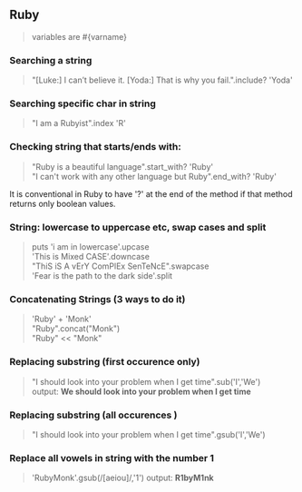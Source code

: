 ## Ruby

> variables are #{varname}  

### Searching a string
> "[Luke:] I can’t believe it. [Yoda:] That is why you fail.".include? 'Yoda'

### Searching specific char in string
> "I am a Rubyist".index 'R'

### Checking string that starts/ends with:
> "Ruby is a beautiful language".start_with? 'Ruby'  
> "I can't work with any other language but Ruby".end_with? 'Ruby'  

It is conventional in Ruby to have '?' at the end of the method if that method returns only boolean values.

### String: lowercase to uppercase etc, swap cases and split
> puts 'i am in lowercase'.upcase  
> 'This is Mixed CASE'.downcase  
> "ThiS iS A vErY ComPlEx SenTeNcE".swapcase  
> 'Fear is the path to the dark side'.split

### Concatenating Strings (3 ways to do it)
> 'Ruby' + 'Monk'  
> "Ruby".concat("Monk")  
> "Ruby" << "Monk"  

### Replacing substring (first occurence only)
> "I should look into your problem when I get time".sub('I','We')  
> output: **We should look into your problem when I get time**

### Replacing substring (all occurences )
> "I should look into your problem when I get time".gsub('I','We')

### Replace all vowels in string with the number 1
> 'RubyMonk'.gsub(/[aeiou]/,'1')
> output: **R1byM1nk**

